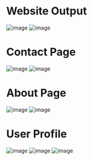 <h1>Website Output</h1>

![image](https://github.com/user-attachments/assets/3ea7bc94-26c3-4187-b51f-e8fe8c290611)
![image](https://github.com/user-attachments/assets/18622be3-f819-49af-b043-1197ef143c03)

<h1>Contact Page</h1>

![image](https://github.com/user-attachments/assets/a45896f3-617f-4d60-8cf7-c6c795c41d02)
![image](https://github.com/user-attachments/assets/bf1375c6-e101-4370-b2c5-5913bf3ef9df)

<h1>About Page</h1>

![image](https://github.com/user-attachments/assets/baa399f8-3e27-4a12-9b35-c1aba7856457)
![image](https://github.com/user-attachments/assets/d76bd601-2875-4034-95e9-45c6d5db200e)

<h1>User Profile</h1>

![image](https://github.com/user-attachments/assets/82c9e0b0-ddbc-4e39-a63f-c802e8462f85)
![image](https://github.com/user-attachments/assets/26e7bca3-c5fe-4004-be95-14ba58b45dd8)
![image](https://github.com/user-attachments/assets/f7f2990b-b3c0-4742-91ba-1d0e189d75d3)
